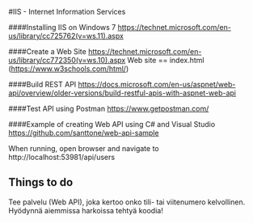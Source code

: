 #IIS - Internet Information Services

####Installing IIS on Windows 7
https://technet.microsoft.com/en-us/library/cc725762(v=ws.11).aspx

####Create a Web Site
https://technet.microsoft.com/en-us/library/cc772350(v=ws.10).aspx
Web site == index.html (https://www.w3schools.com/html/)

####Build REST API
https://docs.microsoft.com/en-us/aspnet/web-api/overview/older-versions/build-restful-apis-with-aspnet-web-api

####Test API using Postman
https://www.getpostman.com/

####Example of creating Web API using C# and Visual Studio
https://github.com/santtone/web-api-sample

When running, open browser and navigate to http://localhost:53981/api/users


## Things to do
Tee palvelu (Web API), joka kertoo onko tili- tai viitenumero kelvollinen. Hyödynnä aiemmissa harkoissa tehtyä koodia!
